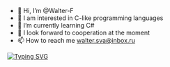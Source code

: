 - 👋 Hi, I’m @Walter-F
- 👀 I am interested in C-like programming languages
- 🌱 I’m currently learning С#
- 💞️ I look forward to cooperation at the moment
- 📫 How to reach me walter.sva@inbox.ru

[![Typing SVG](https://readme-typing-svg.herokuapp.com?color=%2336BCF7&lines=C+Software+Engineer)](https://git.io/typing-svg)
